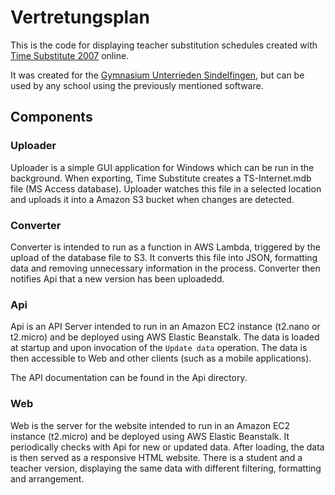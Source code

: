 # Vertretungsplan
This is the code for displaying teacher substitution schedules created with [Time Substitute 2007](http://fsware.de/) online.

It was created for the [Gymnasium Unterrieden Sindelfingen](http://www.gymnasium-unterrieden.de/), but can be used by any school using the previously mentioned software.

## Components

### Uploader
Uploader is a simple GUI application for Windows which can be run in the background.
When exporting, Time Substitute creates a TS-Internet.mdb file (MS Access database).
Uploader watches this file in a selected location and uploads it into a Amazon S3 bucket when changes are detected.

### Converter
Converter is intended to run as a function in AWS Lambda, triggered by the upload of the database file to S3.
It converts this file into JSON, formatting data and removing unnecessary information in the process.
Converter then notifies Api that a new version has been uploadedd.

### Api
Api is an API Server intended to run in an Amazon EC2 instance (t2.nano or t2.micro) and be deployed using AWS Elastic Beanstalk.
The data is loaded at startup and upon invocation of the `Update data` operation.
The data is then accessible to Web and other clients (such as a mobile applications).

The API documentation can be found in the Api directory.

### Web
Web is the server for the website intended to run in an Amazon EC2 instance (t2.micro) and be deployed using AWS Elastic Beanstalk.
It periodically checks with Api for new or updated data.
After loading, the data is then served as a responsive HTML website.
There is a student and a teacher version, displaying the same data with different filtering, formatting and arrangement.
